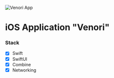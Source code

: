 ![Venori App](https://repository-images.githubusercontent.com/357819619/ffc98580-bbaf-11eb-9e3b-d18795e6e8b0)

# iOS Application "Venori"
 
### Stack

- [x] Swift
- [x] SwiftUI
- [x] Combine
- [x] Networking
